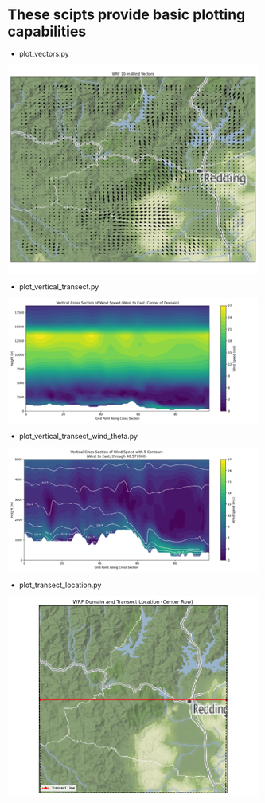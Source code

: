 These scipts provide basic plotting capabilities
===

- plot_vectors.py

<img src="images/vectors.png" />

- plot_vertical_transect.py

<img src="images/wind_vertical_transect.png" />

- plot_vertical_transect_wind_theta.py

<img src="images/vertical_crosssection_windspeed_theta.png" />

- plot_transect_location.py

<img src="images/transect_location.png" />

